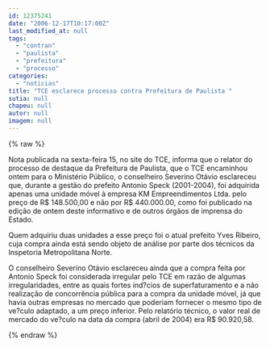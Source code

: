 ```yaml
---
id: 12375241
date: "2006-12-17T10:17:00Z"
last_modified_at: null
tags:
  - "contran"
  - "paulista"
  - "prefeitura"
  - "processo"
categories:
  - "noticias"
title: "TCE esclarece processo contra Prefeitura de Paulista "
sutia: null
chapeu: null
autor: null
imagem: null
---
```

{% raw %}
<p><P>Nota publicada na sexta-feira 15, no site do TCE, informa que o relator do processo de destaque da Prefeitura de Paulista, que o TCE encaminhou ontem para o Ministério Público, o conselheiro Severino Otávio esclareceu que, durante a gestão do prefeito Antonio Speck (2001-2004), foi adquirida apenas uma unidade móvel à empresa KM Empreendimentos Ltda. pelo preço de R$ 148.500,00 e não por R$ 440.000.00, como foi publicado na edição de ontem deste informativo e de outros órgãos de imprensa do Estado. </P></p>
<p><P>Quem adquiriu duas unidades a esse preço foi o atual prefeito Yves Ribeiro, cuja compra ainda está sendo objeto de análise por parte dos técnicos da Inspetoria Metropolitana Norte. </P></p>
<p><P>O conselheiro Severino Otávio esclareceu ainda que a compra feita por Antonio Speck foi considerada irregular pelo TCE em razão de algumas irregularidades, entre as quais fortes ind?cios de superfaturamento e a não realização de concorrência pública para a compra da unidade móvel, já que havia outras empresas no mercado que poderiam fornecer o mesmo tipo de ve?culo adaptado, a um preço inferior. Pelo relatório técnico, o valor real de mercado do ve?culo na data da compra (abril de 2004) era R$ 90.920,58.</P> </p>
{% endraw %}